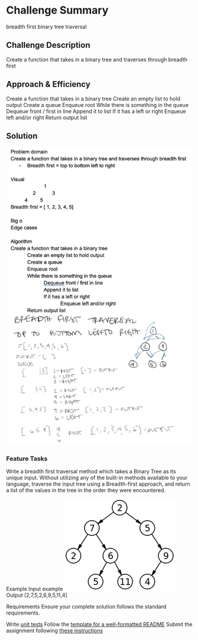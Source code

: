 # Challenge Summary
breadth first binary tree traversal
## Challenge Description
Create a function that takes in a binary tree and traverses through breadth first

## Approach & Efficiency
Create a function that takes in a binary tree
	Create an empty list to hold output
	Create a queue
	Enqueue root
	While there is something in the queue
		Dequeue front / first in line
		Append it to list
		If it has a left or right
			Enqueue left and/or right
	Return output list


## Solution
![ breadth first tree whiteboard image](/assets/breadth_first_tree.png)


### Feature Tasks
Write a breadth first traversal method which takes a Binary Tree as its unique input. Without utilizing any of the built-in methods available to your language, traverse the input tree using a Breadth-first approach, and return a list of the values in the tree in the order they were encountered.

Example
Input
example
![binary tree](assets/binary_tree.png)
Output
[2,7,5,2,6,9,5,11,4]

Requirements
Ensure your complete solution follows the standard requirements.

Write [unit tests](https://codefellows.github.io/common_curriculum/data_structures_and_algorithms/Challenge_Testing)
Follow the [template for a well-formatted README](https://codefellows.github.io/common_curriculum/data_structures_and_algorithms/Challenge_Documentation)
Submit the assignment following [these instructions](https://codefellows.github.io/common_curriculum/data_structures_and_algorithms/Challenge_Submission)
